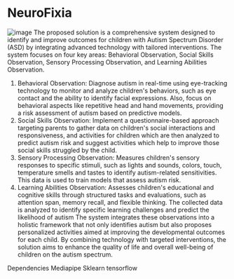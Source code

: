 # NeuroFixia

![image](https://github.com/user-attachments/assets/260086df-0801-45d5-bb1c-b560326a3577)
The proposed solution is a comprehensive system designed to identify and improve outcomes 
for children with Autism Spectrum Disorder (ASD) by integrating advanced technology with 
tailored interventions. The system focuses on four key areas: Behavioral Observation, Social 
Skills Observation, Sensory Processing Observation, and Learning Abilities Observation.
1. Behavioral Observation: Diagnose autism in real-time using eye-tracking technology to 
monitor and analyze children's behaviors, such as eye contact and the ability to identify facial 
expressions. Also, focus on behavioral aspects like repetitive head and hand movements, 
providing a risk assessment of autism based on predictive models.
2. Social Skills Observation: Implement a questionnaire-based approach targeting 
parents to gather data on children's social interactions and responsiveness, and activities for 
children which are then analyzed to predict autism risk and suggest activities which help to 
improve those social skills struggled by the child.
3. Sensory Processing Observation: Measures children's sensory responses to specific 
stimuli, such as lights and sounds, colors, touch, temperature smells and tastes to identify 
autism-related sensitivities. This data is used to train models that assess autism risk.
4. Learning Abilities Observation: Assesses children's educational and cognitive skills 
through structured tasks and evaluations, such as attention span, memory recall, and flexible 
thinking. The collected data is analyzed to identify specific learning challenges and predict the 
likelihood of autism
The system integrates these observations into a holistic framework that not only identifies 
autism but also proposes personalized activities aimed at improving the developmental 
outcomes for each child. By combining technology with targeted interventions, the solution 
aims to enhance the quality of life and overall well-being of children on the autism spectrum.


Dependencies
  Mediapipe
  Sklearn
  tensorflow 

